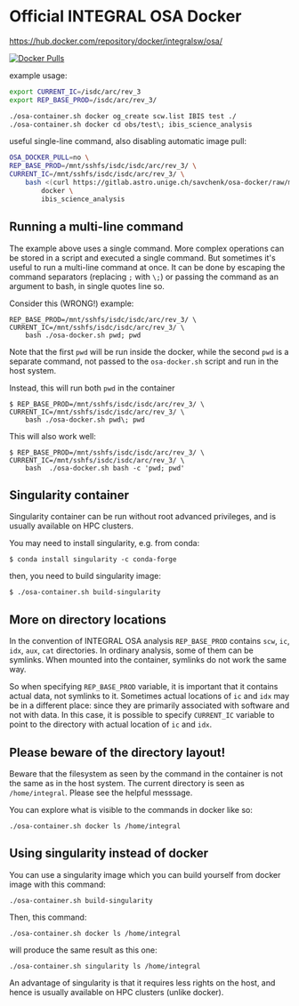 # Official INTEGRAL OSA Docker

https://hub.docker.com/repository/docker/integralsw/osa/

[![Docker Pulls](https://img.shields.io/docker/pulls/integralsw/osa.svg)](https://hub.docker.com/repository/docker/integralsw/osa/)

example usage:

```bash
export CURRENT_IC=/isdc/arc/rev_3
export REP_BASE_PROD=/isdc/arc/rev_3/

./osa-container.sh docker og_create scw.list IBIS test ./
./osa-container.sh docker cd obs/test\; ibis_science_analysis

```

useful single-line command, also disabling automatic image pull:

```bash
OSA_DOCKER_PULL=no \
REP_BASE_PROD=/mnt/sshfs/isdc/isdc/arc/rev_3/ \
CURRENT_IC=/mnt/sshfs/isdc/isdc/arc/rev_3/ \
    bash <(curl https://gitlab.astro.unige.ch/savchenk/osa-docker/raw/master/osa-container.sh) \
        docker \
        ibis_science_analysis
```


## Running a multi-line command

The example above uses a single command. More complex operations can be stored in a script and executed a single command.
But sometimes it's useful to run a multi-line command at once. It can be done by escaping the command separators (replacing `;` with `\;`) or 
passing the command as an argument to bash, in single quotes line so.

Consider this (WRONG!) example:

```
REP_BASE_PROD=/mnt/sshfs/isdc/isdc/arc/rev_3/ \
CURRENT_IC=/mnt/sshfs/isdc/isdc/arc/rev_3/ \
    bash ./osa-docker.sh pwd; pwd
```

Note that the first `pwd` will be run inside the docker, while the second `pwd` is a separate command, not passed to the `osa-docker.sh` script and run in the host system.

Instead, this will run both `pwd` in the container

```
$ REP_BASE_PROD=/mnt/sshfs/isdc/isdc/arc/rev_3/ \
CURRENT_IC=/mnt/sshfs/isdc/isdc/arc/rev_3/ \
    bash ./osa-docker.sh pwd\; pwd
```

This will also work well:

```
$ REP_BASE_PROD=/mnt/sshfs/isdc/isdc/arc/rev_3/ \
CURRENT_IC=/mnt/sshfs/isdc/isdc/arc/rev_3/ \
    bash  ./osa-docker.sh bash -c 'pwd; pwd'
```

## Singularity container

Singularity container can be run without root advanced privileges, and is usually available on HPC clusters.

You may need to install singularity, e.g. from conda:

```
$ conda install singularity -c conda-forge
```

then, you need to build singularity image:

```
$ ./osa-container.sh build-singularity
```

## More on directory locations

In the convention of INTEGRAL OSA analysis `REP_BASE_PROD` contains `scw`, `ic`, `idx`, `aux`, `cat` directories. In ordinary analysis, some of them can be symlinks.
When mounted into the container, symlinks do not work the same way.

So when specifying `REP_BASE_PROD` variable, it is important that it contains actual data, not symlinks to it.
Sometimes actual locations of `ic` and `idx` may be in a different place: since they are primarily associated with software and not with data. In this case, it is possible to specify `CURRENT_IC` variable to point to the directory with actual location of `ic` and `idx`.

## Please beware of the directory layout!

Beware that the filesystem as seen by the command in the container is not the same as in the host system. 
The current directory is seen as `/home/integral`. Please see the helpful messsage.

You can explore what is visible to the commands in docker like so:

```
./osa-container.sh docker ls /home/integral
```

## Using singularity instead of docker

You can use a singularity image which you can build yourself from docker image with this command:

```
./osa-container.sh build-singularity
```

Then, this command:

```
./osa-container.sh docker ls /home/integral
```

will produce the same result as this one:

```
./osa-container.sh singularity ls /home/integral
```

An advantage of singularity is that it requires less rights on the host, and hence is usually available on HPC clusters (unlike docker).